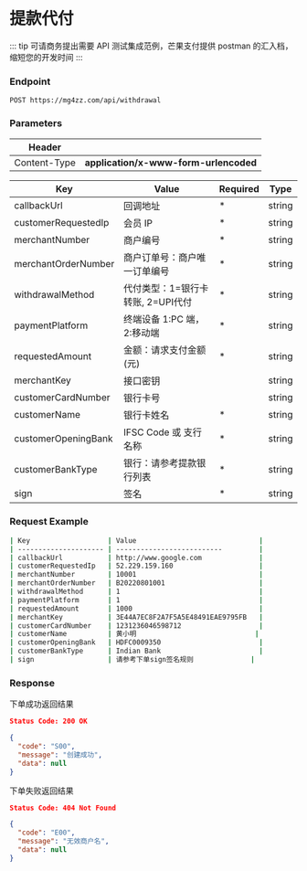 # 提款代付 

::: tip
可请商务提出需要 API 测试集成范例，芒果支付提供 postman 的汇入档，缩短您的开发时间
:::

### Endpoint

```
POST https://mg4zz.com/api/withdrawal
```

### Parameters

| Header                |                                            |
| --------------------- | --------------------------                 |
| Content-Type          | **application/x-www-form-urlencoded**      |


| Key                   | Value                               | Required | Type |
| --------------------- | --------------------------         |-------    |-------  |
| callbackUrl           | 回调地址                            | *        | string |
| customerRequestedIp   | 会员 IP                             | *        | string |
| merchantNumber        | 商户编号                            | *        | string |
| merchantOrderNumber   | 商户订单号：商户唯一订单编号         | *        | string |
| withdrawalMethod      | 代付类型：1=银行卡转账, 2=UPI代付    | *        | string |
| paymentPlatform       | 终端设备   1:PC 端，2:移动端         | *       | string |
| requestedAmount       | 金额：请求支付金额(元)               | *       | string |
| merchantKey           | 接口密钥                            |          | string |
| customerCardNumber    | 银行卡号                            |         | string |
| customerName          | 银行卡姓名                          | *        | string |
| customerOpeningBank   | IFSC Code 或 支行名称               | *        | string |
| customerBankType      | 银行：请参考提款银行列表             | *        | string |
| sign                  | 签名                                | *        | string |

### Request Example

```bash
| Key                   | Value                              |
| --------------------- | --------------------------         |
| callbackUrl           | http://www.google.com              |
| customerRequestedIp   | 52.229.159.160                     |
| merchantNumber        | 10001                              |
| merchantOrderNumber   | B20220801001                       |
| withdrawalMethod      | 1                                  |
| paymentPlatform       | 1                                  |
| requestedAmount       | 1000                               |
| merchantKey           | 3E44A7EC8F2A7F5A5E48491EAE9795FB   |
| customerCardNumber    | 1231236046598712                   |
| customerName          | 黄小明                             |
| customerOpeningBank   | HDFC0009350                        |
| customerBankType      | Indian Bank                        |
| sign                  | 请参考下单sign签名规则              |

```


### Response
下单成功返回结果
```json
Status Code: 200 OK

{
  "code": "S00",
  "message": "创建成功",
  "data": null
}
```
下单失败返回结果
```json
Status Code: 404 Not Found

{
  "code": "E00",
  "message": "无效商户名",
  "data": null
}
```
